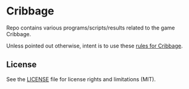 # Cribbage
Repo contains various programs/scripts/results related to the game Cribbage.

Unless pointed out otherwise, intent is to use these [rules for Cribbage](https://en.wikipedia.org/wiki/Rules_of_cribbage).

## License
See the [LICENSE](LICENSE.md) file for license rights and limitations (MIT).